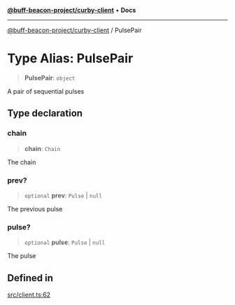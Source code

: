 [**@buff-beacon-project/curby-client**](../index.md) • **Docs**

***

[@buff-beacon-project/curby-client](../index.md) / PulsePair

# Type Alias: PulsePair

> **PulsePair**: `object`

A pair of sequential pulses

## Type declaration

### chain

> **chain**: `Chain`

The chain

### prev?

> `optional` **prev**: `Pulse` \| `null`

The previous pulse

### pulse?

> `optional` **pulse**: `Pulse` \| `null`

The pulse

## Defined in

[src/client.ts:62](https://github.com/buff-beacon-project/curby-js-client/blob/d961ea8fc79685bb955a01063f4c2d40db48941d/src/client.ts#L62)
